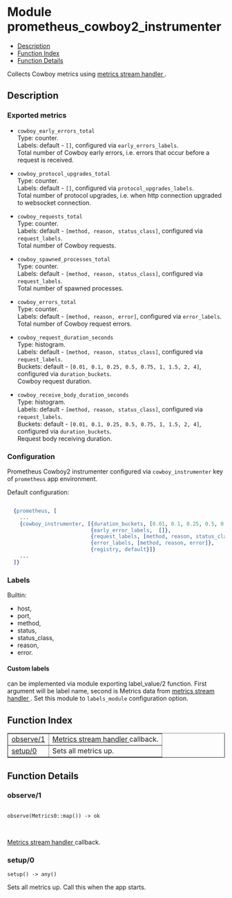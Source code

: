 

# Module prometheus_cowboy2_instrumenter #
* [Description](#description)
* [Function Index](#index)
* [Function Details](#functions)

Collects Cowboy metrics using
[
metrics stream handler
](https://github.com/ninenines/cowboy/blob/master/src/cowboy_metrics_h.erl).

<a name="description"></a>

## Description ##


### <a name="Exported_metrics">Exported metrics</a> ###


* `cowboy_early_errors_total`<br />
Type: counter.<br />
Labels: default - `[]`, configured via `early_errors_labels`.<br />
Total number of Cowboy early errors, i.e. errors that occur before a request is received.

* `cowboy_protocol_upgrades_total`<br />
Type: counter.<br />
Labels: default - `[]`, configured via `protocol_upgrades_labels`.<br />
Total number of protocol upgrades, i.e. when http connection upgraded to websocket connection.

* `cowboy_requests_total`<br />
Type: counter.<br />
Labels: default - `[method, reason, status_class]`, configured via `request_labels`.<br />
Total number of Cowboy requests.

* `cowboy_spawned_processes_total`<br />
Type: counter.<br />
Labels: default - `[method, reason, status_class]`, configured via `request_labels`.<br />
Total number of spawned processes.

* `cowboy_errors_total`<br />
Type: counter.<br />
Labels: default - `[method, reason, error]`, configured via `error_labels`.<br />
Total number of Cowboy request errors.

* `cowboy_request_duration_seconds`<br />
Type: histogram.<br />
Labels: default - `[method, reason, status_class]`, configured via `request_labels`.<br />
Buckets: default - `[0.01, 0.1, 0.25, 0.5, 0.75, 1, 1.5, 2, 4]`, configured via `duration_buckets`.<br />
Cowboy request duration.

* `cowboy_receive_body_duration_seconds`<br />
Type: histogram.<br />
Labels: default - `[method, reason, status_class]`, configured via `request_labels`.<br />
Buckets: default - `[0.01, 0.1, 0.25, 0.5, 0.75, 1, 1.5, 2, 4]`, configured via `duration_buckets`.<br />
Request body receiving duration.



### <a name="Configuration">Configuration</a> ###

Prometheus Cowboy2 instrumenter configured via `cowboy_instrumenter` key of `prometheus`
app environment.

Default configuration:

```erlang

  {prometheus, [
    ...
    {cowboy_instrumenter, [{duration_buckets, [0.01, 0.1, 0.25, 0.5, 0.75, 1, 1.5, 2, 4]},
                           {early_error_labels,  []},
                           {request_labels, [method, reason, status_class]},
                           {error_labels, [method, reason, error]},
                           {registry, default}]}
    ...
  ]}
```


### <a name="Labels">Labels</a> ###

Builtin:
- host,
- port,
- method,
- status,
- status_class,
- reason,
- error.


#### <a name="Custom_labels">Custom labels</a> ####

can be implemented via module exporting label_value/2 function.
First argument will be label name, second is Metrics data from
[
metrics stream handler
](https://github.com/ninenines/cowboy/blob/master/src/cowboy_metrics_h.erl).
Set this module to `labels_module` configuration option.
<a name="index"></a>

## Function Index ##


<table width="100%" border="1" cellspacing="0" cellpadding="2" summary="function index"><tr><td valign="top"><a href="#observe-1">observe/1</a></td><td>
<a href="https://github.com/ninenines/cowboy/blob/master/src/cowboy_metrics_h.erl">
Metrics stream handler
</a> callback.</td></tr><tr><td valign="top"><a href="#setup-0">setup/0</a></td><td>
Sets all metrics up.</td></tr></table>


<a name="functions"></a>

## Function Details ##

<a name="observe-1"></a>

### observe/1 ###

<pre><code>
observe(Metrics0::map()) -&gt; ok
</code></pre>
<br />

[
Metrics stream handler
](https://github.com/ninenines/cowboy/blob/master/src/cowboy_metrics_h.erl) callback.

<a name="setup-0"></a>

### setup/0 ###

`setup() -> any()`

Sets all metrics up. Call this when the app starts.

